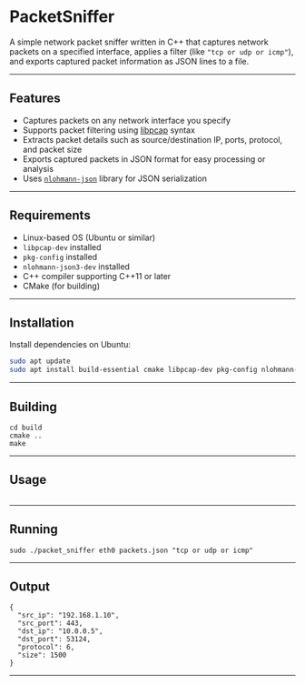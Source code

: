 # PacketSniffer

A simple network packet sniffer written in C++ that captures network packets on a specified interface, applies a filter (like `"tcp or udp or icmp"`), and exports captured packet information as JSON lines to a file.

---

## Features

- Captures packets on any network interface you specify
- Supports packet filtering using [libpcap](https://www.tcpdump.org/manpages/pcap-filter.7.html) syntax
- Extracts packet details such as source/destination IP, ports, protocol, and packet size
- Exports captured packets in JSON format for easy processing or analysis
- Uses [`nlohmann-json`](https://github.com/nlohmann/json) library for JSON serialization

---

## Requirements

- Linux-based OS (Ubuntu or similar)
- `libpcap-dev` installed
- `pkg-config` installed
- `nlohmann-json3-dev` installed
- C++ compiler supporting C++11 or later
- CMake (for building)

---

## Installation

Install dependencies on Ubuntu:

```bash
sudo apt update
sudo apt install build-essential cmake libpcap-dev pkg-config nlohmann-json3-dev
```
---

## Building

```mkdir build
cd build
cmake ..
make
```
---

## Usage
```sudo ./packet_sniffer <interface> <output.json> "<filter>"
```
---

## Running
```
sudo ./packet_sniffer eth0 packets.json "tcp or udp or icmp"
```
---


## Output
```
{
  "src_ip": "192.168.1.10",
  "src_port": 443,
  "dst_ip": "10.0.0.5",
  "dst_port": 53124,
  "protocol": 6,
  "size": 1500
}
```
---
